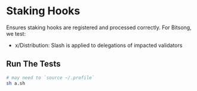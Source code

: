 # Staking Hooks 

Ensures staking hooks are registered and processed correctly. For Bitsong, we test:

- x/Distribution: Slash is applied to delegations of impacted validators

## Run The Tests
```sh
# may need to `source ~/.profile`
sh a.sh
```